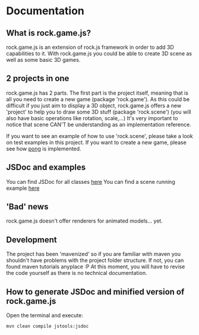 # Documentation

## What is rock.game.js?

rock.game.js is an extension of rock.js framework in order to add 3D capabilities to it.
With rock.game.js you could be able to create 3D scene as well as some basic 3D games.

## 2 projects in one

rock.game.js has 2 parts. The first part is the project itself, meaning that is all you need to create a new game (package 'rock.game').
As this could be difficult if you just aim to display a 3D object, rock.game.js offers a new 'project' to help you to draw some 3D stuff (package 'rock.scene') (you will also have basic operations like rotation, scale,...)
It's very important to notice that scene CAN'T be understanding as an implementation reference.

If you want to see an example of how to use 'rock.scene', please take a look on test examples in this project.
If you want to create a new game, please see how [pong](https://github.com/lajimenez/pong) is implemented.

## JSDoc and examples

You can find JSDoc for all classes [here](https://lajimenez.github.com/rock.game.js/jsdoc)
You can find a scene running example [here](https://lajimenez.github.com/rock.game.js/demo)

## 'Bad' news

rock.game.js doesn't offer renderers for animated models... yet.

## Development

The project has been 'mavenized' so if you are familiar with maven you shouldn't have problems with the project folder structure. If not, you can found maven tutorials anyplace :P
At this moment, you will have to revise the code yourself as there is no technical documentation.

## How to generate JSDoc and minified version of rock.game.js

Open the terminal and execute:
```Batchfile
mvn clean compile jstools:jsdoc
```